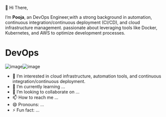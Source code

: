  👋 Hi There, 
 
 I’m **Pooja**, an DevOps Engineer,with a strong background in automation, continuous integration/continuous deployment (CI/CD), and cloud infrastructure management. 
 passionate about leveraging tools like Docker, Kubernetes, and AWS to optimize development processes.
 
 # DevOps
 ![image](https://github.com/user-attachments/assets/1fd27f39-d581-4071-b003-2141f09f44ee)![image](https://github.com/user-attachments/assets/e03d8964-17b7-4983-ac4e-e2ceeec73f7e)



 










 
- 👀 I’m interested in cloud infrastructure, automation tools, and continuous integration/continuous deployment.
- 🌱 I’m currently learning ...
- 💞️ I’m looking to collaborate on ...
- 📫 How to reach me ...
- 😄 Pronouns: ...
- ⚡ Fun fact: ...

<!---
pooja-bhavani/pooja-bhavani is a ✨ special ✨ repository because its `README.md` (this file) appears on your GitHub profile.
You can click the Preview link to take a look at your changes.
--->
